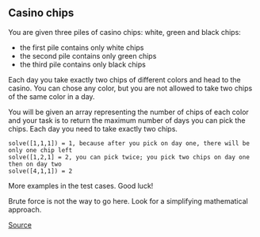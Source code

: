## Casino chips

You are given three piles of casino chips: white, green and black chips:

*   the first pile contains only white chips
*   the second pile contains only green chips
*   the third pile contains only black chips

Each day you take exactly two chips of different colors and head to the casino. You can chose any color, but you are not allowed to take two chips of the same color in a day.

You will be given an array representing the number of chips of each color and your task is to return the maximum number of days you can pick the chips. Each day you need to take exactly two chips.

```text
solve([1,1,1]) = 1, because after you pick on day one, there will be only one chip left
solve([1,2,1] = 2, you can pick twice; you pick two chips on day one then on day two
solve([4,1,1]) = 2
```

More examples in the test cases. Good luck!

Brute force is not the way to go here. Look for a simplifying mathematical approach.

[Source](https://www.codewars.com/kata/5e0b72d2d772160011133654/train/python)